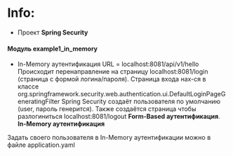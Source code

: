 # Info:
- Проект **Spring Security**

#### Модуль example1_in_memory
- In-Memory аутентификация
URL = localhost:8081/api/v1/hello
Происходит перенаправление на страницу localhost:8081/login
(страница с формой логина/пароля).
Страница входа нах-ся в классе
org.springframework.security.web.authentication.ui.DefaultLoginPageGeneratingFilter
Spring Security создаёт пользователя по умолчанию
(user, пароль генерится).
Также создаётся страница чтобы разлогиниться
localhost:8081/logout
**Form-Based аутентификация**.
**In-Memory аутентификация**

Задать своего пользователя в In-Memory аутентификации можно
в файле application.yaml
